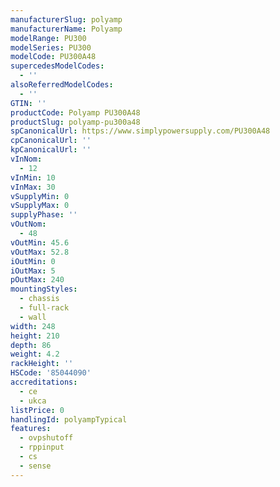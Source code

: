 ```yaml
---
manufacturerSlug: polyamp
manufacturerName: Polyamp
modelRange: PU300
modelSeries: PU300
modelCode: PU300A48
supercedesModelCodes:
  - ''
alsoReferredModelCodes:
  - ''
GTIN: ''
productCode: Polyamp PU300A48
productSlug: polyamp-pu300a48
spCanonicalUrl: https://www.simplypowersupply.com/PU300A48
cpCanonicalUrl: ''
kpCanonicalUrl: ''
vInNom:
  - 12
vInMin: 10
vInMax: 30
vSupplyMin: 0
vSupplyMax: 0
supplyPhase: ''
vOutNom:
  - 48
vOutMin: 45.6
vOutMax: 52.8
iOutMin: 0
iOutMax: 5
pOutMax: 240
mountingStyles:
  - chassis
  - full-rack
  - wall
width: 248
height: 210
depth: 86
weight: 4.2
rackHeight: ''
HSCode: '85044090'
accreditations:
  - ce
  - ukca
listPrice: 0
handlingId: polyampTypical
features:
  - ovpshutoff
  - rppinput
  - cs
  - sense
---
```

